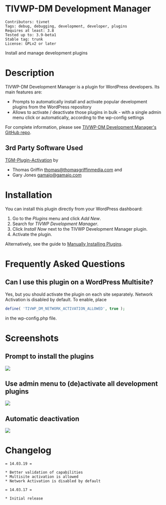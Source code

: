 # TIVWP-DM Development Manager #
```
Contributors: tivnet
Tags: debug, debugging, development, developer, plugins
Requires at least: 3.8
Tested up to: 3.9-beta1
Stable tag: trunk
License: GPLv2 or later
```
Install and manage development plugins

# Description #

TIVWP-DM Development Manager is a plugin for WordPress developers. Its main features are:

* Prompts to automatically install and activate popular development plugins from the WordPress repository
* Allows to activate / deactivate those plugins in bulk - with a single admin menu click or automatically, according to the wp-config settings

For complete information, please see [TIVWP-DM Development Manager's GitHub repo](https://github.com/TIVWP/tivwp-dm).

## 3rd Party Software Used ##

[TGM-Plugin-Activation](https://github.com/thomasgriffin/TGM-Plugin-Activation) by

* Thomas Griffin <thomas@thomasgriffinmedia.com> and
* Gary Jones <gamajo@gamajo.com>

# Installation #

You can install this plugin directly from your WordPress dashboard:

1. Go to the *Plugins* menu and click *Add New*.
2. Search for *TIVWP Development Manager*.
3. Click *Install Now* next to the TIVWP Development Manager plugin.
4. Activate the plugin.

Alternatively, see the guide to [Manually Installing Plugins](http://codex.wordpress.org/Managing_Plugins#Manual_Plugin_Installation).

# Frequently Asked Questions #

## Can I use this plugin on a WordPress Multisite? ##

Yes, but you should activate the plugin on each site separately. Network Activation is disabled by default.
To enable, place
```php
define( 'TIVWP_DM_NETWORK_ACTIVATION_ALLOWED', true );
```
in the wp-config.php file.

# Screenshots #

## Prompt to install the plugins ##
![](https://raw.github.com/TIVWP/tivwp-dm/master/assets/screenshot-1.png)

## Use admin menu to (de)activate all development plugins ##
![](https://raw.github.com/TIVWP/tivwp-dm/master/assets/screenshot-2.png)

## Automatic deactivation ##
![](https://raw.github.com/TIVWP/tivwp-dm/master/assets/screenshot-3.png)


# Changelog #
```
= 14.03.19 =

* Better validation of capabilities
* Multisite activation is allowed
* Network Activation is disabled by default

= 14.03.17 =

* Initial release
```
